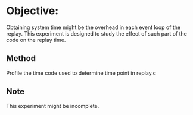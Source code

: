 # Objective:
Obtaining system time might be the overhead in each event loop of the replay. This experiment is designed to study the effect of such part of the code on the replay time.

## Method
Profile the time code used to determine time point in replay.c

## Note
This experiment might be incomplete.